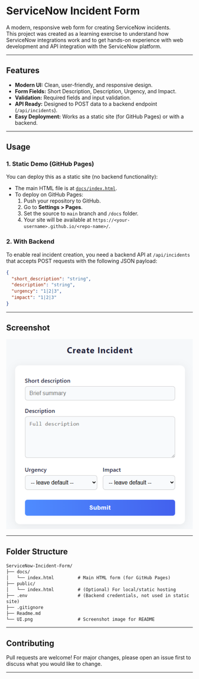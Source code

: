 # ServiceNow Incident Form

A modern, responsive web form for creating ServiceNow incidents.  
This project was created as a learning exercise to understand how ServiceNow integrations work and to get hands-on experience with web development and API integration with the ServiceNow platform.

---

## Features

- **Modern UI:** Clean, user-friendly, and responsive design.
- **Form Fields:** Short Description, Description, Urgency, and Impact.
- **Validation:** Required fields and input validation.
- **API Ready:** Designed to POST data to a backend endpoint (`/api/incidents`).
- **Easy Deployment:** Works as a static site (for GitHub Pages) or with a backend.

---

## Usage

### 1. Static Demo (GitHub Pages)

You can deploy this as a static site (no backend functionality):

- The main HTML file is at [`docs/index.html`](docs/index.html).
- To deploy on GitHub Pages:
  1. Push your repository to GitHub.
  2. Go to **Settings > Pages**.
  3. Set the source to `main` branch and `/docs` folder.
  4. Your site will be available at `https://<your-username>.github.io/<repo-name>/`.

### 2. With Backend

To enable real incident creation, you need a backend API at `/api/incidents` that accepts POST requests with the following JSON payload:

```json
{
  "short_description": "string",
  "description": "string",
  "urgency": "1|2|3",
  "impact": "1|2|3"
}
```

---

## Screenshot

![Form Screenshot](UI.png)

---

## Folder Structure

```
ServiceNow-Incident-Form/
├── docs/
│   └── index.html         # Main HTML form (for GitHub Pages)
├── public/
│   └── index.html         # (Optional) For local/static hosting
├── .env                   # (Backend credentials, not used in static site)
├── .gitignore
├── Readme.md
└── UI.png                 # Screenshot image for README
```

---

## Contributing

Pull requests are welcome! For major changes, please open an issue first to discuss what you would like to change.

---